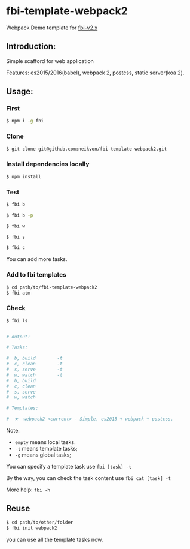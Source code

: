 # fbi-template-webpack2
Webpack Demo template for [fbi-v2.x](https://github.com/neikvon/fbi)

## Introduction:

Simple scafford for web application

Features: es2015/2016(babel), webpack 2, postcss, static server(koa 2).

## Usage:

### First
```bash
$ npm i -g fbi
```
### Clone
```bash
$ git clone git@github.com:neikvon/fbi-template-webpack2.git
```

### Install dependencies locally
```bash
$ npm install
```

### Test
```bash
$ fbi b
```
```bash
$ fbi b -p
```
```bash
$ fbi w
```
```bash
$ fbi s
```
```bash
$ fbi c
```
You can add more tasks.

### Add to fbi templates
```bash
$ cd path/to/fbi-template-webpack2
$ fbi atm
```

### Check
```bash
$ fbi ls


# output:

# Tasks:

#  b, build        -t
#  c, clean        -t
#  s, serve        -t
#  w, watch        -t
#  b, build
#  c, clean
#  s, serve
#  w, watch

# Templates:

#  ★  webpack2 <current> - Simple, es2015 + webpack + postcss.
```
Note:
- `empty` means local tasks.
- `-t` means template tasks;
- `-g` means global tasks;

You can specify a template task use `fbi [task] -t`

By the way, you can check the task content use `fbi cat [task] -t`

More help: `fbi -h`

## Reuse
```bash
$ cd path/to/other/folder
$ fbi init webpack2
```
you can use all the template tasks now.
